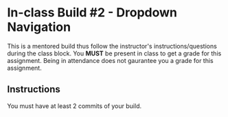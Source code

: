 # In-class Build #2 - Dropdown Navigation
This is a mentored build thus follow the instructor's instructions/questions during the class block. You **MUST** be present in class to get a grade for this assignment. Being in attendance does not gaurantee you a grade for this assignment.

## Instructions
You must have at least 2 commits of your build.
